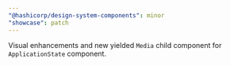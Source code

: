 ```yaml
---
"@hashicorp/design-system-components": minor
"showcase": patch
---
```


Visual enhancements and new yielded `Media` child component for `ApplicationState` component.
